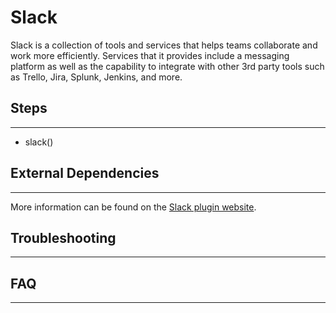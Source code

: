# Slack

Slack is a collection of tools and services that helps teams collaborate and work more efficiently.
Services that it provides include a messaging platform as well as the capability to integrate with other 3rd party tools such as Trello, Jira, Splunk, Jenkins, and more.

##  Steps
---

* slack()

##  External Dependencies
---

More information can be found on the [Slack plugin website](https://wiki.jenkins.io/display/JENKINS/Slack+Plugin).

## Troubleshooting
---

## FAQ
---
